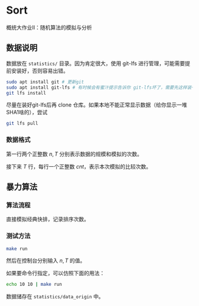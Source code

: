 # Sort

概统大作业II：随机算法的模拟与分析

## 数据说明

数据放在 `statistics/` 目录。因为肯定很大，使用 git-lfs 进行管理，可能需要提前安装好，否则容易出错。

```bash
sudo apt install git # 更新git
sudo apt install git-lfs # 有时候会有蜜汁提示告诉你 git-lfs坏了，需要先这样装一下
git lfs install
```

尽量在装好git-lfs后再 clone 仓库。如果本地不能正常显示数据（给你显示一堆SHA1啥的），尝试

```bash
git lfs pull
```

### 数据格式

第一行两个正整数 $n, T$ 分别表示数据的规模和模拟的次数。

接下来 $T$ 行，每行一个正整数 $cnt$，表示本次模拟的比较次数。

## 暴力算法

### 算法流程

直接模拟经典快排，记录排序次数。

### 测试方法

```bash
make run
```

然后在控制台分别输入 $n, T$ 的值。

如果要命令行指定，可以仿照下面的用法：

```bash
echo 10 10 | make run
```

数据储存在 `statistics/data_origin` 中。
